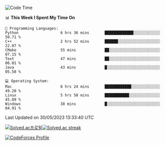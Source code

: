 
<!--START_SECTION:waka-->
![Code Time](http://img.shields.io/badge/Code%20Time-2%2C719%20hrs%2032%20mins-blue)

📊 **This Week I Spent My Time On** 

```text
💬 Programming Languages: 
Python                   6 hrs 36 mins       █████████████░░░░░░░░░░░░   50.71 % 
C++                      2 hrs 52 mins       ██████░░░░░░░░░░░░░░░░░░░   22.07 % 
CMake                    55 mins             ██░░░░░░░░░░░░░░░░░░░░░░░   07.15 % 
Text                     47 mins             ██░░░░░░░░░░░░░░░░░░░░░░░   06.01 % 
Java                     43 mins             █░░░░░░░░░░░░░░░░░░░░░░░░   05.58 % 

💻 Operating System: 
Mac                      6 hrs 24 mins       ████████████░░░░░░░░░░░░░   49.20 % 
Linux                    5 hrs 58 mins       ███████████░░░░░░░░░░░░░░   45.89 % 
Windows                  38 mins             █░░░░░░░░░░░░░░░░░░░░░░░░   04.91 % 
```


 Last Updated on 30/05/2023 13:33:40 UTC
<!--END_SECTION:waka-->


[![Solved.ac프로필](http://mazassumnida.wtf/api/generate_badge?boj=hckim96)](https://solved.ac/hckim96)[![Solved.ac streak](http://mazandi.herokuapp.com/api?handle=hckim96&theme=dark)](https://solved.ac/hckim96)


[![CodeForces Profile](https://cf.leed.at?id=hckim96)](https://codeforces.com/profile/hckim96)


